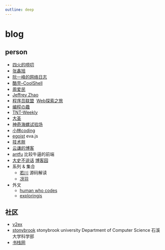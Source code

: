 ```yaml
---
outline: deep
---
```

# blog
## person
- [四火的唠叨](https://www.raychase.net/allarticles)
- [张鑫旭](https://www.zhangxinxu.com/wordpress/)
- [阮一峰的网络日志](https://www.ruanyifeng.com/blog/archives.html)
- [酷壳–CoolShell](https://coolshell.cn/)
- [周爱民](https://blog.csdn.net/aimingoo)
- [Jeffrey Zhao](http://blog.zhaojie.me/)
- [程序员联盟](https://www.jianshu.com/u/44339a8a9afa) &nbsp;[Web探索之旅](https://www.jianshu.com/nb/4686146)
- [编程の趣](https://www.tangshuang.net/code)
- [TNT-Weekly](https://github.com/tnfe/TNT-Weekly/tree/master)
- [大圣](https://shengxinjing.cn/)
- [神奇海螺试验场](https://lab.magiconch.com/)
- [小林coding](https://xiaolincoding.com/)
- [egoist](https://egoist.dev/) eva.js
- [技术胖](https://www.jspang.com/)
- [云谦的博客](https://sorrycc.com)
- [antfu](https://antfu.me/) 比较牛逼的前端
- [大史不说话](https://github.com/dashnowords/blogs/) [博客园](https://www.cnblogs.com/dashnowords/p/10127926.html)
- 系列 & 集合
  - [若川](https://juejin.cn/user/1415826704971918/posts) 源码解读
  - [冴羽](https://juejin.cn/user/712139234359182/posts)
- 外文
  - [human who codes](https://humanwhocodes.com/blog/)
  - [exploringjs](https://exploringjs.com/)
## 社区
- [v2ex](https://www.v2ex.com/)
- [stonybrook](https://www.cs.stonybrook.edu/) stonybrook university Department of Computer Science 石溪大学科学部
- [书栈网](https://www.bookstack.cn/)

